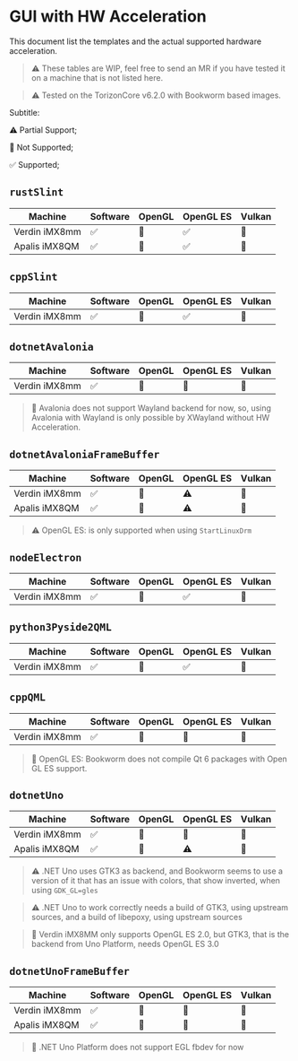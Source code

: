 # GUI with HW Acceleration

This document list the templates and the actual supported hardware acceleration.

> ⚠️ These tables are WIP, feel free to send an MR if you have tested it on a machine that is not listed here.

> ⚠️ Tested on the TorizonCore v6.2.0 with Bookworm based images.

Subtitle:

⚠️ Partial Support;

🚫 Not Supported;

✅ Supported;

## `rustSlint`

| Machine       | Software | OpenGL | OpenGL ES | Vulkan |
| ------------- | -------- | ------ | --------- | ------ |
| Verdin iMX8mm | ✅        | 🚫     | ✅         | 🚫     |
| Apalis iMX8QM | ✅        | 🚫     | ✅         | 🚫     |

## `cppSlint`

| Machine       | Software | OpenGL | OpenGL ES | Vulkan |
| ------------- | -------- | ------ | --------- | ------ |
| Verdin iMX8mm | ✅        | 🚫     | ✅         | 🚫     |

## `dotnetAvalonia`

| Machine       | Software | OpenGL | OpenGL ES | Vulkan |
| ------------- | -------- | ------ | --------- | ------ |
| Verdin iMX8mm | ✅        | 🚫     | 🚫        | 🚫     |

> 🚫 Avalonia does not support Wayland backend for now, so, using Avalonia with Wayland is only possible by XWayland without HW Acceleration.

## `dotnetAvaloniaFrameBuffer`

| Machine       | Software | OpenGL | OpenGL ES | Vulkan |
| ------------- | -------- | ------ | --------- | ------ |
| Verdin iMX8mm | ✅        | 🚫     | ⚠️        | 🚫     |
| Apalis iMX8QM | ✅        | 🚫     | ⚠️        | 🚫     |

> ⚠️ OpenGL ES: is only supported when using `StartLinuxDrm`

## `nodeElectron`

| Machine       | Software | OpenGL | OpenGL ES | Vulkan |
| ------------- | -------- | ------ | --------- | ------ |
| Verdin iMX8mm | ✅        | 🚫     | ✅         | 🚫     |

## `python3Pyside2QML`

| Machine       | Software | OpenGL | OpenGL ES | Vulkan |
| ------------- | -------- | ------ | --------- | ------ |
| Verdin iMX8mm | ✅        | 🚫     | ✅         | 🚫     |

## `cppQML`

| Machine       | Software | OpenGL | OpenGL ES | Vulkan |
| ------------- | -------- | ------ | --------- | ------ |
| Verdin iMX8mm | ✅        | 🚫     | 🚫        | 🚫     |

> 🚫 OpenGL ES: Bookworm does not compile Qt 6 packages with Open GL ES support.

## `dotnetUno`

| Machine       | Software | OpenGL | OpenGL ES | Vulkan |
| ------------- | -------- | ------ | --------- | ------ |
| Verdin iMX8mm | ✅        | 🚫     | 🚫        | 🚫     |
| Apalis iMX8QM | ✅        | 🚫     | ⚠️        | 🚫     |

> ⚠️ .NET Uno uses GTK3 as backend, and Bookworm seems to use a version of it that has an issue with colors, that show inverted, when using `GDK_GL=gles`

> ⚠️ .NET Uno to work correctly needs a build of GTK3, using upstream sources, and a build of libepoxy, using upstream sources

> 🚫 Verdin iMX8MM only supports OpenGL ES 2.0, but GTK3, that is the backend from Uno Platform, needs OpenGL ES 3.0

## `dotnetUnoFrameBuffer`

| Machine       | Software | OpenGL | OpenGL ES | Vulkan |
| ------------- | -------- | ------ | --------- | ------ |
| Verdin iMX8mm | ✅        | 🚫     | 🚫        | 🚫     |
| Apalis iMX8QM | ✅        | 🚫     | 🚫        | 🚫     |

> 🚫 .NET Uno Platform does not support EGL fbdev for now
